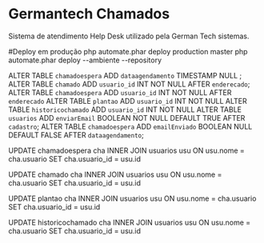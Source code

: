 # Germantech Chamados
Sistema de atendimento Help Desk utilizado pela German Tech sistemas.

#Deploy em produção
php automate.phar deploy production master
php automate.phar deploy --ambiente --repository


ALTER TABLE `chamadoespera` ADD `dataagendamento` TIMESTAMP NULL ;
ALTER TABLE `chamado` ADD `usuario_id` INT NOT NULL AFTER `enderecado`;
ALTER TABLE `chamadoespera` ADD `usuario_id` INT NOT NULL AFTER `enderecado`
ALTER TABLE `plantao` ADD `usuario_id` INT NOT NULL
ALTER TABLE `historicochamado` ADD `usuario_id` INT NOT NULL
ALTER TABLE `usuarios` ADD `enviarEmail` BOOLEAN NOT NULL DEFAULT TRUE AFTER `cadastro`;
ALTER TABLE `chamadoespera` ADD `emailEnviado` BOOLEAN NULL DEFAULT FALSE AFTER `dataagendamento`;

UPDATE chamadoespera cha
INNER JOIN usuarios usu ON usu.nome = cha.usuario
SET cha.usuario_id = usu.id

UPDATE chamado cha
INNER JOIN usuarios usu ON usu.nome = cha.usuario
SET cha.usuario_id = usu.id

UPDATE plantao cha
INNER JOIN usuarios usu ON usu.nome = cha.usuario
SET cha.usuario_id = usu.id

UPDATE historicochamado cha
INNER JOIN usuarios usu ON usu.nome = cha.usuario
SET cha.usuario_id = usu.id